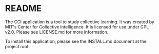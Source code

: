 # README

The CCI application is a tool to study collective learning. It was created by MIT's Center for Collective Intelligence. It is licensed for use under GPL v2.0. Please see LICENSE.md for more information.

To install this application, please see the INSTALL.md document at the project root.


